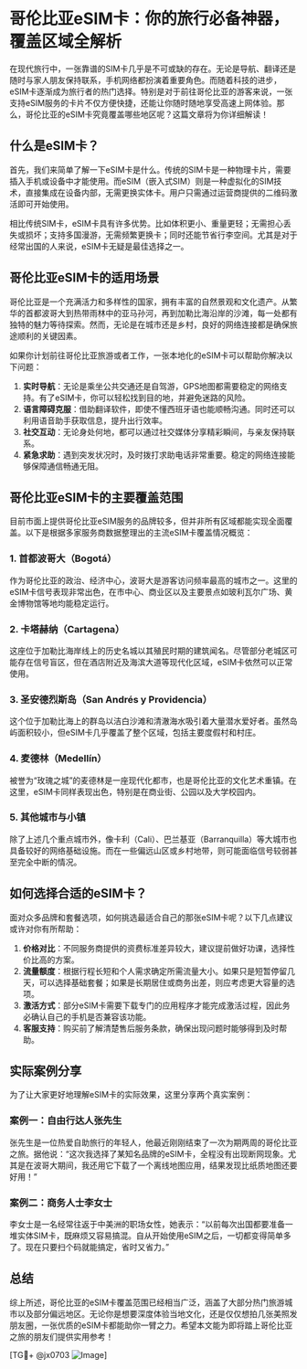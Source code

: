 # 哥伦比亚eSIM卡：你的旅行必备神器，覆盖区域全解析

在现代旅行中，一张靠谱的SIM卡几乎是不可或缺的存在。无论是导航、翻译还是随时与家人朋友保持联系，手机网络都扮演着重要角色。而随着科技的进步，eSIM卡逐渐成为旅行者的热门选择。特别是对于前往哥伦比亚的游客来说，一张支持eSIM服务的卡片不仅方便快捷，还能让你随时随地享受高速上网体验。那么，哥伦比亚的eSIM卡究竟覆盖哪些地区呢？这篇文章将为你详细解读！

## 什么是eSIM卡？

首先，我们来简单了解一下eSIM卡是什么。传统的SIM卡是一种物理卡片，需要插入手机或设备中才能使用。而eSIM（嵌入式SIM）则是一种虚拟化的SIM技术，直接集成在设备内部，无需更换实体卡。用户只需通过运营商提供的二维码激活即可开始使用。

相比传统SIM卡，eSIM卡具有许多优势。比如体积更小、重量更轻；无需担心丢失或损坏；支持多国漫游，无需频繁更换卡；同时还能节省行李空间。尤其是对于经常出国的人来说，eSIM卡无疑是最佳选择之一。

## 哥伦比亚eSIM卡的适用场景

哥伦比亚是一个充满活力和多样性的国家，拥有丰富的自然景观和文化遗产。从繁华的首都波哥大到热带雨林中的亚马孙河，再到加勒比海沿岸的沙滩，每一处都有独特的魅力等待探索。然而，无论是在城市还是乡村，良好的网络连接都是确保旅途顺利的关键因素。

如果你计划前往哥伦比亚旅游或者工作，一张本地化的eSIM卡可以帮助你解决以下问题：

1. **实时导航**：无论是乘坐公共交通还是自驾游，GPS地图都需要稳定的网络支持。有了eSIM卡，你可以轻松找到目的地，并避免迷路的风险。
2. **语言障碍克服**：借助翻译软件，即使不懂西班牙语也能顺畅沟通。同时还可以利用语音助手获取信息，提升出行效率。
3. **社交互动**：无论身处何地，都可以通过社交媒体分享精彩瞬间，与亲友保持联系。
4. **紧急求助**：遇到突发状况时，及时拨打求助电话非常重要。稳定的网络连接能够保障通信畅通无阻。

## 哥伦比亚eSIM卡的主要覆盖范围

目前市面上提供哥伦比亚eSIM服务的品牌较多，但并非所有区域都能实现全面覆盖。以下是根据多家服务商数据整理出的主流eSIM卡覆盖情况概览：

### 1. 首都波哥大（Bogotá）
作为哥伦比亚的政治、经济中心，波哥大是游客访问频率最高的城市之一。这里的eSIM卡信号表现非常出色，在市中心、商业区以及主要景点如玻利瓦尔广场、黄金博物馆等地均能稳定运行。

### 2. 卡塔赫纳（Cartagena）
这座位于加勒比海岸线上的历史名城以其殖民时期的建筑闻名。尽管部分老城区可能存在信号盲区，但在酒店附近及海滨大道等现代化区域，eSIM卡依然可以正常使用。

### 3. 圣安德烈斯岛（San Andrés y Providencia）
这个位于加勒比海上的群岛以洁白沙滩和清澈海水吸引着大量潜水爱好者。虽然岛屿面积较小，但eSIM卡几乎覆盖了整个区域，包括主要度假村和村庄。

### 4. 麦德林（Medellín）
被誉为“玫瑰之城”的麦德林是一座现代化都市，也是哥伦比亚的文化艺术重镇。在这里，eSIM卡同样表现出色，特别是在商业街、公园以及大学校园内。

### 5. 其他城市与小镇
除了上述几个重点城市外，像卡利（Cali）、巴兰基亚（Barranquilla）等大城市也具备较好的网络基础设施。而在一些偏远山区或乡村地带，则可能面临信号较弱甚至完全中断的情况。

## 如何选择合适的eSIM卡？

面对众多品牌和套餐选项，如何挑选最适合自己的那张eSIM卡呢？以下几点建议或许对你有所帮助：

1. **价格对比**：不同服务商提供的资费标准差异较大，建议提前做好功课，选择性价比高的方案。
2. **流量额度**：根据行程长短和个人需求确定所需流量大小。如果只是短暂停留几天，可以选择基础套餐；如果是长期居住或商务出差，则应考虑更大容量的选项。
3. **激活方式**：部分eSIM卡需要下载专门的应用程序才能完成激活过程，因此务必确认自己的手机是否兼容该功能。
4. **客服支持**：购买前了解清楚售后服务条款，确保出现问题时能够得到及时帮助。

## 实际案例分享

为了让大家更好地理解eSIM卡的实际效果，这里分享两个真实案例：

### 案例一：自由行达人张先生
张先生是一位热爱自助旅行的年轻人，他最近刚刚结束了一次为期两周的哥伦比亚之旅。据他说：“这次我选择了某知名品牌的eSIM卡，全程没有出现断网现象。尤其是在波哥大期间，我还用它下载了一个离线地图应用，结果发现比纸质地图还要好用！”

### 案例二：商务人士李女士
李女士是一名经常往返于中美洲的职场女性，她表示：“以前每次出国都要准备一堆实体SIM卡，既麻烦又容易搞混。自从开始使用eSIM之后，一切都变得简单多了。现在只要扫个码就能搞定，省时又省力。”

## 总结

综上所述，哥伦比亚的eSIM卡覆盖范围已经相当广泛，涵盖了大部分热门旅游城市以及部分偏远地区。无论你是想要深度体验当地文化，还是仅仅想拍几张美照发朋友圈，一张优质的eSIM卡都能助你一臂之力。希望本文能为即将踏上哥伦比亚之旅的朋友们提供实用参考！

[TG💪+ @jx0703 ![Image](https://github.com/user-attachments/assets/dbca1d08-cadb-493c-b0ec-ad6f7a83f270)]